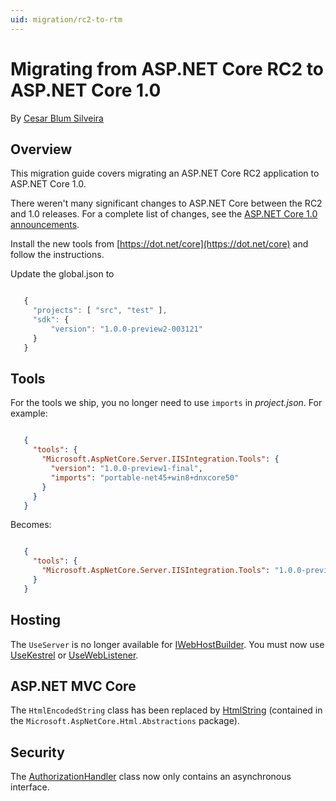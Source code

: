```yaml
---
uid: migration/rc2-to-rtm
---
```

# Migrating from ASP.NET Core RC2 to ASP.NET Core 1.0

By [Cesar Blum Silveira](https://github.com/cesarbs)

## Overview

This migration guide covers migrating an ASP.NET Core RC2 application to ASP.NET Core 1.0.

There weren't many significant changes to ASP.NET Core between the RC2 and 1.0 releases. For a complete list of changes, see the [ASP.NET Core 1.0 announcements](https://github.com/aspnet/announcements/issues?q=is%3Aopen+is%3Aissue+milestone%3A1.0.0).

Install the new tools from [https://dot.net/core](https://dot.net/core) and follow the instructions.

Update the global.json to

````javascript

   {
     "projects": [ "src", "test" ],
     "sdk": {
         "version": "1.0.0-preview2-003121"
     }
   }
   ````

## Tools

For the tools we ship, you no longer need to use `imports` in *project.json*. For example:

````json

   {
     "tools": {
       "Microsoft.AspNetCore.Server.IISIntegration.Tools": {
         "version": "1.0.0-preview1-final",
         "imports": "portable-net45+win8+dnxcore50"
       }
     }
   }
   ````

Becomes:

````json

   {
     "tools": {
       "Microsoft.AspNetCore.Server.IISIntegration.Tools": "1.0.0-preview2-final"
     }
   }
   ````

## Hosting

The `UseServer` is no longer available for [IWebHostBuilder](http://docs.asp.net/projects/api/en/latest/autoapi/Microsoft/AspNetCore/Hosting/IWebHostBuilder/index.html#Microsoft.AspNetCore.Hosting.IWebHostBuilder). You must now use [UseKestrel](http://docs.asp.net/projects/api/en/latest/autoapi/Microsoft/AspNetCore/Hosting/WebHostBuilderKestrelExtensions/index.html#Microsoft.AspNetCore.Hosting.WebHostBuilderKestrelExtensions.UseKestrel) or [UseWebListener](http://docs.asp.net/projects/api/en/latest/autoapi/Microsoft/AspNetCore/Hosting/WebHostBuilderWebListenerExtensions/index.html#Microsoft.AspNetCore.Hosting.WebHostBuilderWebListenerExtensions.UseWebListener).

## ASP.NET MVC Core

The `HtmlEncodedString` class has been replaced by [HtmlString](http://docs.asp.net/projects/api/en/latest/autoapi/Microsoft/AspNetCore/Html/HtmlString/index.html#Microsoft.AspNetCore.Html.HtmlString) (contained in the  `Microsoft.AspNetCore.Html.Abstractions` package).

## Security

The [AuthorizationHandler<TRequirement>](http://docs.asp.net/projects/api/en/latest/autoapi/Microsoft/AspNetCore/Authorization/AuthorizationHandler-TRequirement/index.html#Microsoft.AspNetCore.Authorization.AuthorizationHandler<TRequirement>) class now only contains an asynchronous interface.
